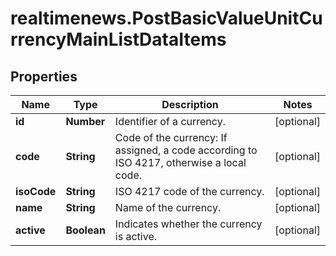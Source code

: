 # realtimenews.PostBasicValueUnitCurrencyMainListDataItems

## Properties

Name | Type | Description | Notes
------------ | ------------- | ------------- | -------------
**id** | **Number** | Identifier of a currency. | [optional] 
**code** | **String** | Code of the currency: If assigned, a code according to ISO 4217, otherwise a local code. | [optional] 
**isoCode** | **String** | ISO 4217 code of the currency. | [optional] 
**name** | **String** | Name of the currency. | [optional] 
**active** | **Boolean** | Indicates whether the currency is active. | [optional] 


